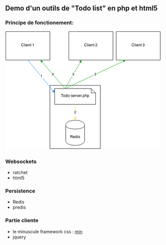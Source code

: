 ## Demo d'un outils de "Todo list" en php et html5

### Principe de fonctionement:

![diag](./diagramme-todo.png "diag")

### Websockets
- ratchet
- html5

### Persistence
- Redis
- predis

### Partie cliente
- le minuscule framework css : [min](http://minfwk.com/)
- jquery

